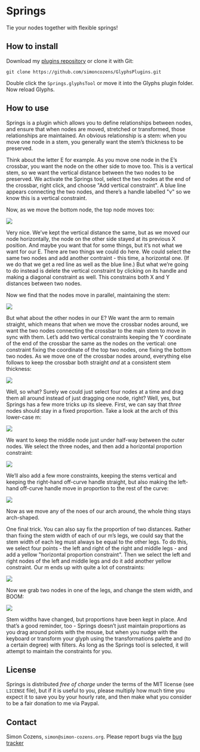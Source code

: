 # Springs

Tie your nodes together with flexible springs!

## How to install

Download my [plugins repository][repo] or clone it with Git:

    git clone https://github.com/simoncozens/GlyphsPlugins.git

Double click the `Springs.glyphsTool` or move it into the Glyphs plugin folder. Now reload Glyphs.

## How to use

Springs is a plugin which allows you to define relationships between nodes, and ensure that when nodes are moved, stretched or transformed, those relationships are maintained. An obvious relationship is a stem: when you move one node in a stem, you generally want the stem’s thickness to be preserved.

Think about the letter E for example. As you move one node in the E’s crossbar, you want the node on the other side to move too. This is a vertical stem, so we want the vertical distance between the two nodes to be preserved. We activate the Springs tool, select the two nodes at the end of the crossbar, right click, and choose "Add vertical constraint". A blue line appears connecting the two nodes, and there’s a handle labelled "v" so we know this is a vertical constraint.

Now, as we move the bottom node, the top node moves too:

![](springs-e-1.png)

Very nice. We’ve kept the vertical distance the same, but as we moved our node horizontally, the node on the other side stayed at its previous X position. And maybe you want that for some things, but it’s not what we want for our E. There are two things we could do here. We could select the same two nodes and add another contraint - this time, a horizontal one. (If we do that we get a red line as well as the blue line.) But what we’re going to do instead is delete the vertical constraint by clicking on its handle and making a diagonal constraint as well. This constrains both X and Y distances between two nodes.

Now we find that the nodes move in parallel, maintaining the stem:

![](springs-e-2.png)

But what about the other nodes in our E? We want the arm to remain straight, which means that when we move the crossbar nodes around, we want the two nodes connecting the crossbar to the main stem to move in sync with them. Let’s add two vertical constraints keeping the Y coordinate of the end of the crossbar the same as the nodes on the vertical: one constraint fixing the coordinate of the top two nodes, one fixing the bottom two nodes. As we move one of the crossbar nodes around, everything else follows to keep the crossbar both straight *and* at a consistent stem thickness:

![](springs-e-3.png)

Well, so what? Surely we could just select four nodes at a time and drag them all around instead of just dragging one node, right? Well, yes, but Springs has a few more tricks up its sleeve. First, we can say that *three* nodes should stay in a fixed proportion. Take a look at the arch of this lower-case m:

![](springs-m-1.png)

We want to keep the middle node just under half-way between the outer nodes. We select the three nodes, and then add a horizontal proportion constraint:

![](springs-m-2.png)

We’ll also add a few more constraints, keeping the stems vertical and keeping the right-hand off-curve handle straight, but also making the left-hand off-curve handle move in proportion to the rest of the curve:

![](springs-m-3.png)

Now as we move any of the noes of our arch around, the whole thing stays arch-shaped.

One final trick. You can also say fix the proportion of two distances. Rather than fixing the stem width of each of our m’s legs, we could say that the stem width of each leg must always be equal to the other legs. To do this, we select four points - the left and right of the right and middle legs - and add a yellow "horizontal proportion constraint". Then we select the left and right nodes of the left and middle legs and do it add another yellow constraint. Our m ends up with quite a lot of constraints:

![](springs-m-4.png)

Now we grab two nodes in one of the legs, and change the stem width, and BOOM:

![](springs-m-5.png)

Stem widths have changed, but proportions have been kept in place. And that’s a good reminder, too - Springs doesn’t just maintain proportions as you drag around points with the mouse, but when you nudge with the keyboard or transform your glyph using the transformations palette and (to a certain degree) with filters. As long as the Springs tool is selected, it will attempt to maintain the constraints for you.

## License

Springs is distributed *free of charge* under the terms of the MIT license (see `LICENSE` file), but if it is useful to you, please multiply how much time you expect it to save you by your hourly rate, and then make what you consider to be a fair donation to me via Paypal.

## Contact

Simon Cozens, `simon@simon-cozens.org`. Please report bugs via the [bug tracker][tracker]

  [repo]: https://github.com/simoncozens/GlyphsPlugins/archive/master.zip
  [tracker]: https://github.com/simoncozens/GlyphsPlugins/issues
